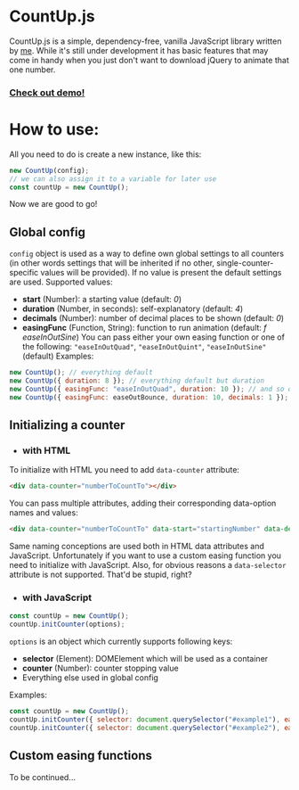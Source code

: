 # CountUp.js
CountUp.js is a simple, dependency-free, vanilla JavaScript library written by [me](http://have.com.pl). While it's still under development it has basic features that may come in handy when you just don't want to download jQuery to animate that one number.
### [Check out demo!](https://effhave.github.io/CountUp/demo.html)
# How to use:
All you need to do is create a new instance, like this:
```javascript
new CountUp(config);
// we can also assign it to a variable for later use
const countUp = new CountUp();
```
Now we are good to go!
## Global config
`config` object is used as a way to define own global settings to all counters (in other words settings that will be inherited if no other, single-counter-specific values will be provided). If no value is present the default settings are used.
Supported values:
* **start** (Number): a starting value (default: *0*)
* **duration** (Number, in seconds): self-explanatory (default: *4*)
* **decimals** (Number): number of decimal places to be shown (default: *0*)
* **easingFunc** (Function, String): function to run animation (default: *f easeInOutSine*)
You can pass either your own easing function or one of the following: `"easeInOutQuad"`, `"easeInOutQuint"`, `"easeInOutSine"` (default)
Examples:
```javascript
new CountUp(); // everything default
new CountUp({ duration: 8 }); // everything default but duration
new CountUp({ easingFunc: "easeInOutQuad", duration: 10 }); // and so on...
new CountUp({ easingFunc: easeOutBounce, duration: 10, decimals: 1 });
```
## Initializing a counter
* ### with HTML
To initialize with HTML you need to add `data-counter` attribute:
```html
<div data-counter="numberToCountTo"></div>
```
You can pass multiple attributes, adding their corresponding data-option names and values:
```html
<div data-counter="numberToCountTo" data-start="startingNumber" data-decimals="decimalPlaces" data-duration="duration"></div>
```
Same naming conceptions are used both in HTML data attributes and JavaScript.
Unfortunately if you want to use a custom easing function you need to initialize with JavaScript.
Also, for obvious reasons a `data-selector` attribute is not supported. That'd be stupid, right?

* ### with JavaScript
```javascript
const countUp = new CountUp();
countUp.initCounter(options);
```
`options` is an object which currently supports following keys:
* **selector** (Element): DOMElement which will be used as a container
* **counter** (Number): counter stopping value
* Everything else used in global config

Examples:
```javascript
const countUp = new CountUp();
countUp.initCounter({ selector: document.querySelector("#example1"), easingFunc: "easeInOutQuad", duration: 10, counter: 1580 });
countUp.initCounter({ selector: document.querySelector("#example2"), easingFunc: easeOutBounce, duration: 10, counter: 1580 });
```
## Custom easing functions
To be continued...
